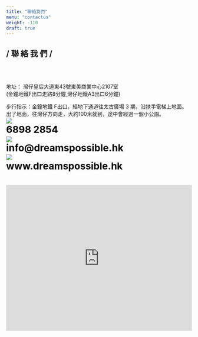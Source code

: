 ```yaml
---
title: "聯絡我們"
menu: "contactus"
weight: -110
draft: true
---
```


<h2 class="bold content-title">/ 聯 絡 我 們 / </h2>
<br>
<br>
<div class="columns" style="margin:0">
    <div class="column is-narrow is-offset-4 contact-text" style="text-align:left">
    <p class="contact-text">地址： 灣仔皇后大道東43號東美商業中心2107室<br>
    (金鐘地鐵F出口走路8分鐘¸灣仔地鐵A3出口6分鐘)</p>
    </div>
</div>

<div class="columns" style="margin:0">
    <div class="column is-narrow is-offset-4 contact-text" style="text-align:left">
    步行指示：金鐘地鐵 F出口，經地下通道往太古廣場 3 期，沿扶手電梯上地面。<br>
    出了地面，往灣仔方向走，大約100米就到，途中會經過一個小公園。
    </div>
</div>

<div class="columns" style="margin:0">
    <div class="column is-narrow is-offset-4" style="padding:0.25% 0" >
        <div class="level is-mobile">
            <div class="level-item">
                <img src="/img/contact/tel.svg">
            </div>
            <div class="level-item" style="color: black; font-size: 26px; font-weight: bold;">
                6898 2854
            </div>
        </div>
    </div>
</div>
<div class="columns" style="margin:0">
    <div class="column is-narrow is-offset-4" style="padding:0.25% 0" >
        <div class="level is-mobile">
            <div class="level-item">
                <img src="/img/contact/email.svg">
            </div>
            <div class="level-item" style="color: black; font-size: 26px; font-weight: bold;">
                info@dreamspossible.hk
            </div>
        </div>
    </div>
</div>
<div class="columns" style="margin:0">
    <div class="column is-narrow is-offset-4" style="padding:0.25% 0" >
        <div class="level is-mobile">
            <div class="level-item">
                <img src="/img/contact/address.svg">
            </div>
            <div class="level-item" style="color: black; font-size: 26px; font-weight: bold;">
                www.dreamspossible.hk
            </div>
        </div>
    </div>
</div>
<br>
<br>
<div>
<iframe width="100%" height="395" frameborder="0" style="border:0"
src="https://www.google.com/maps/embed/v1/place?q=%E7%81%A3%E4%BB%94%E7%9A%87%E5%90%8E%E5%A4%A7%E9%81%93%E6%9D%B143%E8%99%9F%E6%9D%B1%E7%BE%8E%E5%95%86%E6%A5%AD%E4%B8%AD%E5%BF%832107%E5%AE%A4&key=AIzaSyCiddPSiWeT1qTr-MwFLJC7F2v-hFO98JM" allowfullscreen></iframe>
</div>


<!-- <div style="background: #5AC1A7">
    <div class="columns is-centered">
        <div class="column col-4" style="font-size:28px; color:white;">
            查 詢
        </div>
    </div>
    <div class="columns is-centered" style="margin:0">
        <div class="column is-4 contact-column">
            <input class="contact-placeholder" style="width:100%" placeholder="姓名">
        </div>
    </div>
    <div class="columns is-centered" style="margin:0">
        <div class="column is-4 contact-column">
            <input class="contact-placeholder" style="width:100%" placeholder="電郵地址">
        </div>
    </div>
    <div class="columns is-centered" style="margin:0">
        <div class="column is-4 contact-column">
            <textarea class="contact-placeholder" style="width: 100%" rows="4" placeholder="內容"></textarea>            
        </div>
    </div>
    <div class="columns is-centered" style="margin:0;padding: 0 0 1% 0">
        <div class="column is-4 contact-column">
            <button class="contact-submit">
                提 交
            </button>
        </div>
    </div>

</div> -->
